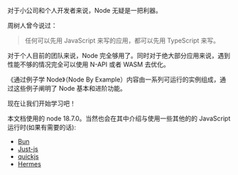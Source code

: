 对于小公司和个人开发者来说，Node 无疑是一把利器。

周树人曾今说过：

> 任何可以先用 JavaScript 来写的应用，都可以先用 TypeScript 来写。

对于个人目前的团队来说，Node 完全够用了。同时对于绝大部分应用来说，遇到性能不够的情况完全可以使用 N-API 或者 WASM 去优化。

《通过例子学 Node》（Node By Example）内容由一系列可运行的实例组成，通过这些例子阐明了 Node 基本和进阶功能。

现在让我们开始学习吧！

本文档使用的 node 18.7.0。当然也会在其中介绍与使用一些其他的的 JavaScript 运行时(如果有需要的话):

- [Bun](https://bun.sh/)
- [Just-js](https://github.com/just-js/just)
- [quickjs](https://bellard.org/quickjs/)
- [Hermes](https://hermesengine.dev/)